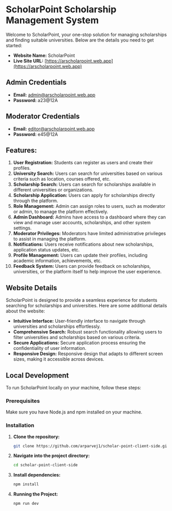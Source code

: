 # ScholarPoint Scholarship Management System

Welcome to ScholarPoint, your one-stop solution for managing scholarships and finding suitable universities. Below are the details you need to get started:

- **Website Name:** ScholarPoint
- **Live Site URL:** [https://arscholarpoint.web.app](https://arscholarpoint.web.app)

## Admin Credentials
- **Email:** admin@arscholarpoint.web.app
- **Password:** a23@12A


## Moderator Credentials
- **Email:** editor@arscholarpoint.web.app
- **Password:** e45@12A

## Features:
1. **User Registration:** Students can register as users and create their profiles.
2. **University Search:** Users can search for universities based on various criteria such as location, courses offered, etc.
3. **Scholarship Search:** Users can search for scholarships available in different universities or organizations.
4. **Scholarship Application:** Users can apply for scholarships directly through the platform.
5. **Role Management:** Admin can assign roles to users, such as moderator or admin, to manage the platform effectively.
6. **Admin Dashboard:** Admins have access to a dashboard where they can view and manage user accounts, scholarships, and other system settings.
7. **Moderator Privileges:** Moderators have limited administrative privileges to assist in managing the platform.
8. **Notifications:** Users receive notifications about new scholarships, application status updates, etc.
9. **Profile Management:** Users can update their profiles, including academic information, achievements, etc.
10. **Feedback System:** Users can provide feedback on scholarships, universities, or the platform itself to help improve the user experience.

## Website Details
ScholarPoint is designed to provide a seamless experience for students searching for scholarships and universities. Here are some additional details about the website:
- **Intuitive Interface:** User-friendly interface to navigate through universities and scholarships effortlessly.
- **Comprehensive Search:** Robust search functionality allowing users to filter universities and scholarships based on various criteria.
- **Secure Applications:** Secure application process ensuring the confidentiality of user information.
- **Responsive Design:** Responsive design that adapts to different screen sizes, making it accessible across devices.

## Local Development

To run ScholarPoint locally on your machine, follow these steps:

### Prerequisites
Make sure you have Node.js and npm installed on your machine.

### Installation

1. **Clone the repository:**
   ```bash
   git clone https://github.com/arparvej1/scholar-point-client-side.git

2. **Navigate into the project directory:**
   ```bash
   cd scholar-point-client-side

2. **Install dependencies:**
   ```bash
   npm install

2. **Running the Project:**
   ```bash
   npm run dev
